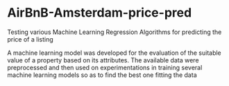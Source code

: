# AirBnB-Amsterdam-price-pred
Testing various Machine Learning Regression Algorithms for predicting the price of a listing

A machine learning model was developed for the evaluation of the suitable value of a
property based on its attributes. The available data were preprocessed and then used
on experimentations in training several machine learning models so as to find the best
one fitting the data
